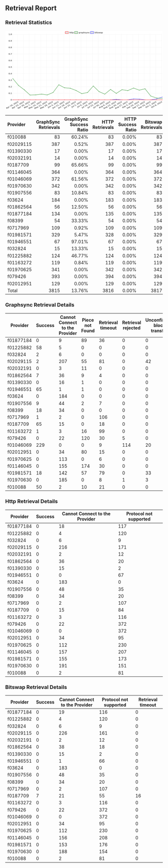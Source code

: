 ## Retrieval Report
### Retrieval Statistics
<img src="https://raw.githubusercontent.com/data-preservation-programs/filplus-checker-assets/main/filecoin-project/filecoin-plus-large-datasets/issues/1530/1697289805610.png"/>

| Provider  | GraphSync Retrievals | GraphSync Success Ratio | HTTP Retrievals | HTTP Success Ratio | Bitswap Retrievals | Bitswap Success Ratio |
| :-------- | -------------------: | ----------------------: | --------------: | -----------------: | -----------------: | --------------------: |
| f010088   |                   83 |                  60.24% |              83 |              0.00% |                 83 |                 0.00% |
| f02029115 |                  387 |                   0.52% |             387 |              0.00% |                387 |                 0.00% |
| f01390330 |                   17 |                   0.00% |              17 |              0.00% |                 17 |                 0.00% |
| f02032191 |                   14 |                   0.00% |              14 |              0.00% |                 14 |                 0.00% |
| f0187709  |                   99 |                  65.66% |              99 |              0.00% |                 99 |                 7.07% |
| f01146045 |                  364 |                   0.00% |             364 |              0.00% |                364 |                 0.00% |
| f01046069 |                  372 |                  61.56% |             372 |              0.00% |                372 |                 0.00% |
| f01970630 |                  342 |                   0.00% |             342 |              0.00% |                342 |                 0.00% |
| f01907556 |                   83 |                  10.84% |              83 |              0.00% |                 83 |                 0.00% |
| f03624    |                  184 |                   0.00% |             183 |              0.00% |                183 |                 0.00% |
| f01862564 |                   56 |                  12.50% |              56 |              0.00% |                 56 |                 0.00% |
| f01877184 |                  134 |                   0.00% |             135 |              0.00% |                135 |                 0.00% |
| f08399    |                   54 |                  33.33% |              54 |              0.00% |                 54 |                 0.00% |
| f0717969  |                  109 |                   0.92% |             109 |              0.00% |                109 |                 0.00% |
| f01981571 |                  329 |                   5.47% |             328 |              0.00% |                329 |                 0.00% |
| f01946551 |                   67 |                  97.01% |              67 |              0.00% |                 67 |                 0.00% |
| f032824   |                   15 |                  13.33% |              15 |              0.00% |                 15 |                 0.00% |
| f01225882 |                  124 |                  46.77% |             124 |              0.00% |                124 |                 0.00% |
| f01163272 |                  119 |                   0.84% |             119 |              0.00% |                119 |                 0.00% |
| f01970625 |                  341 |                   0.00% |             342 |              0.00% |                342 |                 0.00% |
| f079426   |                  393 |                   0.00% |             394 |              0.00% |                394 |                 0.00% |
| f02012951 |                  129 |                   0.00% |             129 |              0.00% |                129 |                 0.00% |
| Total     |                 3815 |                  13.76% |            3816 |              0.00% |               3817 |                 0.18% |

### Graphsync Retrieval Details
| Provider  | Success | Cannot Connect to the Provider | Piece not Found | Retrieval timeout | Retrieval rejected | Unconfirmed block transfer | General retrieval failure | Retrieval not free | Provider not online | Retrieval throttled |
| --------- | ------- | ------------------------------ | --------------- | ----------------- | ------------------ | -------------------------- | ------------------------- | ------------------ | ------------------- | ------------------- |
| f01877184 | 0       | 9                              | 89              | 36                | 0                  | 0                          | 0                         | 0                  | 0                   | 0                   |
| f01225882 | 58      | 5                              | 0               | 0                 | 0                  | 0                          | 47                        | 14                 | 0                   | 0                   |
| f032824   | 2       | 6                              | 0               | 0                 | 0                  | 0                          | 7                         | 0                  | 0                   | 0                   |
| f02029115 | 2       | 207                            | 55              | 81                | 0                  | 42                         | 0                         | 0                  | 0                   | 0                   |
| f02032191 | 0       | 3                              | 11              | 0                 | 0                  | 0                          | 0                         | 0                  | 0                   | 0                   |
| f01862564 | 7       | 36                             | 9               | 4                 | 0                  | 0                          | 0                         | 0                  | 0                   | 0                   |
| f01390330 | 0       | 16                             | 1               | 0                 | 0                  | 0                          | 0                         | 0                  | 0                   | 0                   |
| f01946551 | 65      | 1                              | 1               | 0                 | 0                  | 0                          | 0                         | 0                  | 0                   | 0                   |
| f03624    | 0       | 184                            | 0               | 0                 | 0                  | 0                          | 0                         | 0                  | 0                   | 0                   |
| f01907556 | 9       | 44                             | 2               | 7                 | 0                  | 0                          | 21                        | 0                  | 0                   | 0                   |
| f08399    | 18      | 34                             | 0               | 0                 | 0                  | 0                          | 1                         | 0                  | 0                   | 1                   |
| f0717969  | 1       | 2                              | 0               | 106               | 0                  | 0                          | 0                         | 0                  | 0                   | 0                   |
| f0187709  | 65      | 15                             | 0               | 18                | 0                  | 0                          | 1                         | 0                  | 0                   | 0                   |
| f01163272 | 1       | 3                              | 16              | 99                | 0                  | 0                          | 0                         | 0                  | 0                   | 0                   |
| f079426   | 0       | 22                             | 120             | 30                | 5                  | 0                          | 0                         | 216                | 0                   | 0                   |
| f01046069 | 229     | 0                              | 0               | 9                 | 114                | 20                         | 0                         | 0                  | 0                   | 0                   |
| f02012951 | 0       | 34                             | 80              | 15                | 0                  | 0                          | 0                         | 0                  | 0                   | 0                   |
| f01970625 | 0       | 113                            | 0               | 6                 | 0                  | 0                          | 0                         | 0                  | 222                 | 0                   |
| f01146045 | 0       | 155                            | 174             | 30                | 0                  | 0                          | 5                         | 0                  | 0                   | 0                   |
| f01981571 | 18      | 142                            | 57              | 79                | 0                  | 33                         | 0                         | 0                  | 0                   | 0                   |
| f01970630 | 0       | 185                            | 0               | 8                 | 1                  | 3                          | 0                         | 0                  | 145                 | 0                   |
| f010088   | 50      | 2                              | 10              | 21                | 0                  | 0                          | 0                         | 0                  | 0                   | 0                   |

### Http Retrieval Details
| Provider  | Success | Cannot Connect to the Provider | Protocol not supported |
| --------- | ------- | ------------------------------ | ---------------------- |
| f01877184 | 0       | 18                             | 117                    |
| f01225882 | 0       | 4                              | 120                    |
| f032824   | 0       | 6                              | 9                      |
| f02029115 | 0       | 216                            | 171                    |
| f02032191 | 0       | 2                              | 12                     |
| f01862564 | 0       | 36                             | 20                     |
| f01390330 | 0       | 15                             | 2                      |
| f01946551 | 0       | 0                              | 67                     |
| f03624    | 0       | 183                            | 0                      |
| f01907556 | 0       | 48                             | 35                     |
| f08399    | 0       | 34                             | 20                     |
| f0717969  | 0       | 2                              | 107                    |
| f0187709  | 0       | 15                             | 84                     |
| f01163272 | 0       | 3                              | 116                    |
| f079426   | 0       | 22                             | 372                    |
| f01046069 | 0       | 0                              | 372                    |
| f02012951 | 0       | 34                             | 95                     |
| f01970625 | 0       | 112                            | 230                    |
| f01146045 | 0       | 157                            | 207                    |
| f01981571 | 0       | 155                            | 173                    |
| f01970630 | 0       | 191                            | 151                    |
| f010088   | 0       | 2                              | 81                     |

### Bitswap Retrieval Details
| Provider  | Success | Cannot Connect to the Provider | Protocol not supported | Retrieval timeout |
| --------- | ------- | ------------------------------ | ---------------------- | ----------------- |
| f01877184 | 0       | 19                             | 116                    | 0                 |
| f01225882 | 0       | 4                              | 120                    | 0                 |
| f032824   | 0       | 6                              | 9                      | 0                 |
| f02029115 | 0       | 226                            | 161                    | 0                 |
| f02032191 | 0       | 2                              | 12                     | 0                 |
| f01862564 | 0       | 38                             | 18                     | 0                 |
| f01390330 | 0       | 15                             | 2                      | 0                 |
| f01946551 | 0       | 1                              | 66                     | 0                 |
| f03624    | 0       | 183                            | 0                      | 0                 |
| f01907556 | 0       | 48                             | 35                     | 0                 |
| f08399    | 0       | 34                             | 20                     | 0                 |
| f0717969  | 0       | 2                              | 107                    | 0                 |
| f0187709  | 7       | 21                             | 55                     | 16                |
| f01163272 | 0       | 3                              | 116                    | 0                 |
| f079426   | 0       | 22                             | 372                    | 0                 |
| f01046069 | 0       | 0                              | 372                    | 0                 |
| f02012951 | 0       | 34                             | 95                     | 0                 |
| f01970625 | 0       | 112                            | 230                    | 0                 |
| f01146045 | 0       | 156                            | 208                    | 0                 |
| f01981571 | 0       | 153                            | 176                    | 0                 |
| f01970630 | 0       | 188                            | 154                    | 0                 |
| f010088   | 0       | 2                              | 81                     | 0                 |
